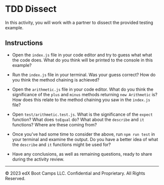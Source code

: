 # TDD Dissect

In this activity, you will work with a partner to dissect the provided testing example.

## Instructions

* Open the `index.js` file in your code editor and try to guess what what the code does. What do you think will be printed to the console in this example?

* Run the `index.js` file in your terminal. Was your guess correct? How do you think the method chaining is achieved?

* Open the `arithmetic.js` file in your code editor. What do you think the significance of the `plus` and `minus` methods returning `new Arithmetic` is? How does this relate to the method chaining you saw in the `index.js` file?

* Open `test/arithmetic.test.js`. What is the significance of the `expect` function? What does `toEqual` do? What about the `describe` and `it` functions? Where are these coming from?

* Once you've had some time to consider the above, run `npm run test` in your terminal and examine the output. Do you have a better idea of what the `describe` and `it` functions might be used for?

* Have any conclusions, as well as remaining questions, ready to share during the activity review.

---

© 2023 edX Boot Camps LLC. Confidential and Proprietary. All Rights Reserved.
